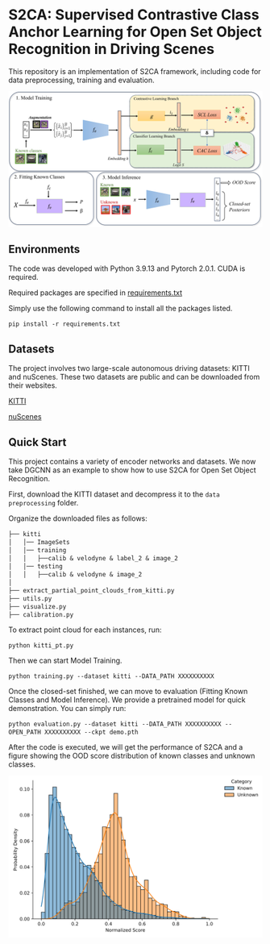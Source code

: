 # S2CA: Supervised Contrastive Class Anchor Learning for Open Set Object Recognition in Driving Scenes

This repository is an implementation of S2CA framework, including code for data preprocessing, training and evaluation.
<p align="center">
  <img src="figures/s2ca.png" width="700">
</p>

## Environments

The code was developed with Python 3.9.13 and Pytorch 2.0.1. CUDA is required.

Required packages are specified in [requirements.txt](requirements.txt)

Simply use the following command to install all the packages listed.
```
pip install -r requirements.txt
```

## Datasets
The project involves two large-scale autonomous driving datasets: KITTI and nuScenes. These two datasets are public and can be downloaded from their websites.

[KITTI](https://www.cvlibs.net/datasets/kitti/index.php)

[nuScenes](https://www.nuscenes.org/)

## Quick Start

This project contains a variety of encoder networks and datasets. We now take DGCNN as an example to show how to use S2CA for Open Set Object Recognition.

First, download the KITTI dataset and decompress it to the `data preprocessing` folder.

Organize the downloaded files as follows:
```
├── kitti
│   │── ImageSets
│   │── training
│   │   ├──calib & velodyne & label_2 & image_2
│   │── testing
│   │   ├──calib & velodyne & image_2
│   
├── extract_partial_point_clouds_from_kitti.py
├── utils.py
├── visualize.py
├── calibration.py
```

To extract point cloud for each instances, run:
```
python kitti_pt.py
```

Then we can start Model Training.

```
python training.py --dataset kitti --DATA_PATH XXXXXXXXXX
```

Once the closed-set finished, we can move to evaluation (Fitting Known Classes and Model Inference). We provide a pretrained model for quick demonstration. You can simply run:

```
python evaluation.py --dataset kitti --DATA_PATH XXXXXXXXXX --OPEN_PATH XXXXXXXXXX --ckpt demo.pth
```

After the code is executed, we will get the performance of S2CA and a figure showing the OOD score distribution of known classes and unknown classes.

<p align="center">
  <img src="figures/pdf.png" width="700">
</p>


